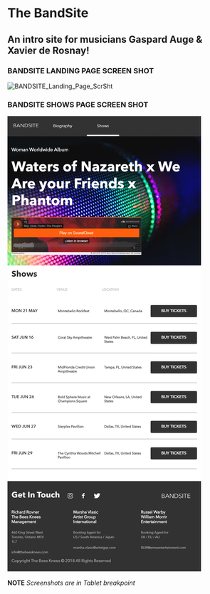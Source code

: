 # The BandSite

## An intro site for musicians Gaspard Auge & Xavier de Rosnay!

### BANDSITE LANDING PAGE SCREEN SHOT

![BANDSITE_Landing_Page_ScrSht](./assets/scrshts/indexScrsht.png)

### BANDSITE SHOWS PAGE SCREEN SHOT

![BANDSITE_Shows_Page_ScrSht](./assets/scrshts/showsScrsht.png)

**NOTE** _Screenshots are in Tablet breakpoint_
